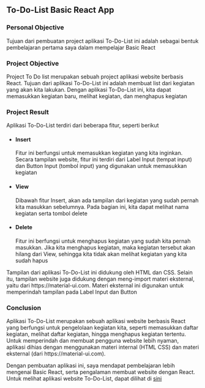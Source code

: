 ## To-Do-List Basic React App
<h3> Personal Objective </h3>
<p> Tujuan dari pembuatan project aplikasi To-Do-List ini adalah sebagai bentuk pembelajaran pertama saya dalam mempelajar Basic React</p>

<h3> Project Objective </h3>
<p> Project To Do list merupakan sebuah project aplikasi website berbasis React. Tujuan dari aplikasi To-Do-List ini adalah membuat list dari kegiatan yang akan kita lakukan. Dengan aplikasi To-Do-List ini, kita dapat memasukkan kegiatan baru, melihat kegiatan, dan menghapus kegiatan</p>

<h3> Project Result </h3>
  <p> Aplikasi To-Do-List terdiri dari beberapa fitur, seperti berikut</p>
  
  <ul>
  <li><h4>Insert</h4> 
    <p> Fitur ini berfungsi untuk memasukkan kegiatan yang kita inginkan. Secara tampilan website, fitur ini terdiri dari Label Input (tempat input) dan Button Input (tombol input) yang digunakan untuk memasukkan kegiatan</p>
  </li>
  <li><h4>View</h4>
    <p>Dibawah fitur Insert, akan ada tampilan dari kegiatan yang sudah pernah kita masukkan sebelumnya. Pada bagian ini, kita dapat melihat nama kegiatan serta tombol delete</p></li>
  <li><h4>Delete</h4>
    <p>Fitur ini berfungsi untuk menghapus kegiatan yang sudah kita pernah masukkan. Jika kita menghapus kegiatan, maka kegiatan tersebut akan hilang dari View, sehingga kita tidak akan melihat kegiatan yang kita sudah hapus</p>
  </li>
  </ul>
  
  <p>Tampilan dari aplikasi To-Do-List ini didukung oleh HTML dan CSS. Selain itu, tampilan website juga didukung dengan meng-import materi eksternal, yaitu dari https://material-ui.com. Materi eksternal ini digunakan untuk memperindah tampilan pada Label Input dan Button</p>
  
  <h3> Conclusion </h3>
<p> Aplikasi To-Do-List merupakan sebuah aplikasi website berbasis React yang berfungsi untuk pengelolaan kegiatan kita, seperti memasukkan daftar kegiatan, melihat daftar kegiatan, hingga menghapus kegiatan tertentu. Untuk memperindah dan membuat pengguna website lebih nyaman, aplikasi dihias dengan menggunakan materi internal (HTML CSS) dan materi eksternal (dari https://material-ui.com). 

Dengan pembuatan aplikasi ini, saya mendapat pembelajaran lebih mengenai Basic React, serta pengalaman membuat website dengan React. Untuk melihat aplikasi website To-Do-List, dapat dilihat di <a href="https://drive.google.com/file/d/1i-RV39yXYB9a68IK9fPWGbRI8wgOaXWC/view">sini</a>
</p>
